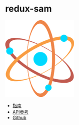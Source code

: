 # redux-sam
![logo](img/react-icon.png)

* [指南](/guide/index.md)
* [API参考](/api/index.md)
* [Github](https://github.com/react-hobby/redux-sam)
